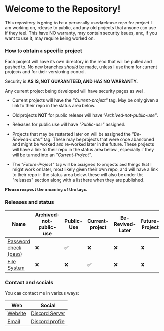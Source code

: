# Welcome to the Repository!
This repository is going to be a personally used/release repo for project I am working on, release to public, and any old projects that anyone can use if they feel. This have NO warranty, may contain security issues, and, if you want to use it, may require being worked on.

### How to obtain a specific project
Each project will have its own directory in the repo that will be pulled and pushed to. No new branches *should* be made, unless I use them for current projects and for their versioning control.

Security is **AS IS, NOT GUARANTEED, AND HAS NO WARRANTY.**

Any current project being developed will have security pages as well.

- Current projects will have the *"Current-project"* tag. May be only given a link to their repo in the status area below.

- Old projects **NOT** for public release will have *"Archived-not-public-use"*.

- Releases for public use will have *"Public-use"* assigned.

- Projects that may be restarted later on will be assigned the *"Be-Revived-Later"* tag. These may be projects that were once abandoned and might be worked and re-worked later in the future. These projects will have a link to their repo in the status area below., especially if they will be turned into an *"Current-Project"*.

- The *"Future-Project"* tag will be assigned to projects and things that I might work on later, most likely given their own repo, and will have a link to their repo in the status area below.
these will also be under the "releases" section along with a list here when they are published.

**Please respect the meaning of the tags.**

### Releases and status

| Name | Archived-not-public-use | Public-Use | Current-project | Be-Revived-Later | Future-Project |
| --- | --- | --- | --- | --- | --- |
| [Password check (pass)](https://github.com/loganDag/loganDag2/tree/dev/pass) | :x: | :white_check_mark: | :x: | :x: | :x: |
| [File System](https://github.com/loganDag/FileSystem/tree/main) | :x: | :x: | ✅ | :x: | :x: |

### Contact and socials
You can contact me in various ways:

| Web     | Social          |
| ------- | --------------- |
| [Website](https://logandag.dev) | [Discord Server](https://discord.gg/ZdZ6VAEgtZ)  |
| [Email](mailto:logandagdev@outlook.com)   | [Discord profile](https://discord.com/users/1408371149305413683) |

